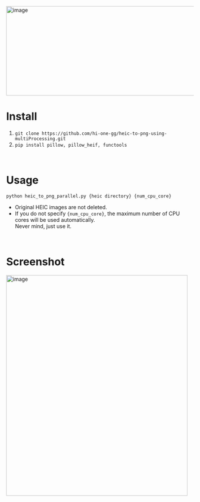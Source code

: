 <img width="600" height="240" alt="image" src="https://github.com/user-attachments/assets/68a93b59-3077-4b38-a35e-c1256a216216" />



# Install
1. ```git clone https://github.com/hi-one-gg/heic-to-png-using-multiProcessing.git```
2. ```pip install pillow, pillow_heif, functools```
</br>

# Usage
```
python heic_to_png_parallel.py {heic directory} {num_cpu_core}
```
- Original HEIC images are not deleted.
- If you do not specify ```{num_cpu_core}```, the maximum number of CPU cores will be used automatically.</br>
Never mind, just use it.
</br>

# Screenshot
<img width="487" height="592" alt="image" src="https://github.com/user-attachments/assets/c91039e0-cdc7-464a-8f3a-7dcbcb198a91" />
